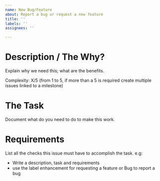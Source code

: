 ```yaml
---
name: New Bug/Feature
about: Report a bug or request a new feature
title: ''
labels: ''
assignees: ''

---
```


# Description / The Why?

Explain why we need this; what are the benefits.

Complexity: X/5 (from 1 to 5, if more than a 5 is required create multiple issues linked to a milestone)

# The Task

Document what do you need to do to make this work.

# Requirements

List all the checks this issue must have to accomplish the task. e.g:
- Write a description, task and requirements
- use the label enhancement for requesting a feature or Bug to report a bug
